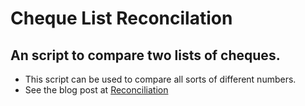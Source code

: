 # Cheque List Reconcilation
## An script to compare two lists of cheques.

* This script can be used to compare all sorts of different numbers. 
* See the blog post at [Reconciliation](https://www.fortyfour-three.com/?p=2055)
